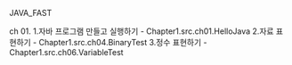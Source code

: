 JAVA_FAST

ch 01. 
  1.자바 프로그램 만들고 실행하기 -  Chapter1.src.ch01.HelloJava
  2.자료 표현하기 - Chapter1.src.ch04.BinaryTest
  3.정수 표현하기 - Chapter1.src.ch06.VariableTest